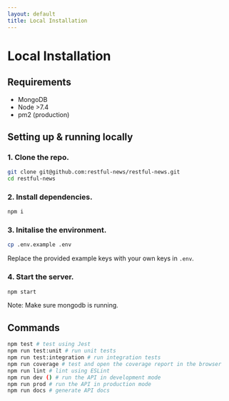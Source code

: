 ```yaml
---
layout: default
title: Local Installation
---
```

# Local Installation

## Requirements
- MongoDB
- Node >7.4
- pm2 (production)


## Setting up & running locally
### 1. Clone the repo.
```bash
git clone git@github.com:restful-news/restful-news.git
cd restful-news
```
### 2. Install dependencies.
```bash
npm i
```
### 3. Initalise the environment.
```bash
cp .env.example .env
```
Replace the provided example keys with your own keys in `.env`.
### 4. Start the server.
```bash
npm start
```
Note: Make sure mongodb is running.

## Commands

```bash
npm test # test using Jest
npm run test:unit # run unit tests
npm run test:integration # run integration tests
npm run coverage # test and open the coverage report in the browser
npm run lint # lint using ESLint
npm run dev () # run the API in development mode
npm run prod # run the API in production mode
npm run docs # generate API docs
```